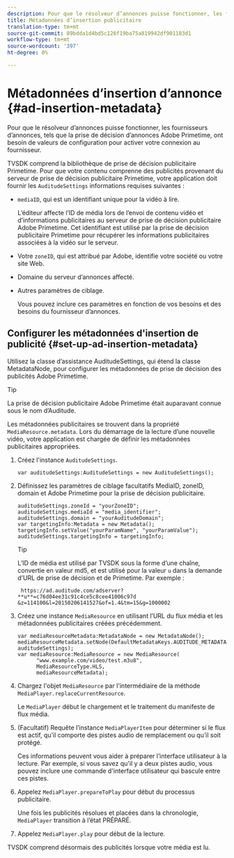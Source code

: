 ```yaml
---
description: Pour que le résolveur d’annonces puisse fonctionner, les fournisseurs d’annonces, tels que la prise de décision d’annonces Adobe Primetime, ont besoin de valeurs de configuration pour activer votre connexion au fournisseur.
title: Métadonnées d’insertion publicitaire
translation-type: tm+mt
source-git-commit: 89bdda1d4bd5c126f19ba75a819942df901183d1
workflow-type: tm+mt
source-wordcount: '397'
ht-degree: 0%

---
```



# Métadonnées d’insertion d’annonce {#ad-insertion-metadata}

Pour que le résolveur d’annonces puisse fonctionner, les fournisseurs d’annonces, tels que la prise de décision d’annonces Adobe Primetime, ont besoin de valeurs de configuration pour activer votre connexion au fournisseur.

TVSDK comprend la bibliothèque de prise de décision publicitaire Primetime. Pour que votre contenu comprenne des publicités provenant du serveur de prise de décision publicitaire Primetime, votre application doit fournir les `AuditudeSettings` informations  requises suivantes :

* `mediaID`, qui est un identifiant unique pour la vidéo à lire.

   L’éditeur affecte l’ID de média lors de l’envoi de contenu vidéo et d’informations publicitaires au serveur de prise de décision publicitaire Adobe Primetime. Cet identifiant est utilisé par la prise de décision publicitaire Primetime pour récupérer les informations publicitaires associées à la vidéo sur le serveur.

* Votre `zoneID`, qui est attribué par Adobe, identifie votre société ou votre site Web.
* Domaine du serveur d’annonces affecté.
* Autres paramètres de ciblage.

   Vous pouvez inclure ces paramètres en fonction de vos besoins et des besoins du fournisseur d’annonces.

## Configurer les métadonnées d&#39;insertion de publicité {#set-up-ad-insertion-metadata}

Utilisez la classe d’assistance AuditudeSettings, qui étend la classe MetadataNode, pour configurer les métadonnées de prise de décision des publicités Adobe Primetime.

>[!TIP]
>
>La prise de décision publicitaire Adobe Primetime était auparavant connue sous le nom d’Auditude.

Les métadonnées publicitaires se trouvent dans la propriété `MediaResource.metadata`. Lors du démarrage de la lecture d’une nouvelle vidéo, votre application est chargée de définir les métadonnées publicitaires appropriées.

1. Créez l&#39;instance `AuditudeSettings`.

   ```
   var auditudeSettings:AuditudeSettings = new AuditudeSettings();
   ```

1. Définissez les paramètres de ciblage facultatifs MediaID, zoneID, domain et Adobe Primetime pour la prise de décision publicitaire.

   ```
   auditudeSettings.zoneId = "yourZoneID"; 
   auditudeSettings.mediaId = "media_identifier"; 
   auditudeSettings.domain = "yourAuditudeDomain"; 
   var targetingInfo:Metadata = new Metadata(); 
   targetingInfo.setValue("yourParamName", "yourParamValue"); 
   auditudeSettings.targetingInfo = targetingInfo;
   ```

   >[!TIP]
   >
   >L’ID de média est utilisé par TVSDK sous la forme d’une chaîne, convertie en valeur md5, et est utilisé pour la valeur `u` dans la demande d’URL de prise de décision et de Primetime. Par exemple :
   >
   >
   >` https://ad.auditude.com/adserver? **u**=c76d04ee31c91c4ce5c8cee41006c97d &z=114100&l=20150206141527&of=1.4&tm=15&g=1000002`

1. Créez une instance `MediaResource` en utilisant l’URL du flux média et les métadonnées publicitaires créées précédemment.

   ```
   var mediaResourceMetadata:MetadataNode = new MetadataNode(); 
   mediaResourceMetadata.setNode(DefaultMetadataKeys.AUDITUDE_METADATA_KEY, auditudeSettings); 
   var mediaResource:MediaResource = new MediaResource( 
         "www.example.com/video/test.m3u8", 
         MediaResourceType.HLS,  
         mediaResourceMetadata);
   ```

1. Chargez l&#39;objet `MediaResource` par l&#39;intermédiaire de la méthode `MediaPlayer.replaceCurrentResource`.

   Le `MediaPlayer` début le chargement et le traitement du manifeste de flux média.

1. (Facultatif) Requête l’instance `MediaPlayerItem` pour déterminer si le flux est actif, qu’il comporte des pistes audio de remplacement ou qu’il soit protégé.

   Ces informations peuvent vous aider à préparer l’interface utilisateur à la lecture. Par exemple, si vous savez qu&#39;il y a deux pistes audio, vous pouvez inclure une commande d&#39;interface utilisateur qui bascule entre ces pistes.

1. Appelez `MediaPlayer.prepareToPlay` pour début du processus publicitaire.

   Une fois les publicités résolues et placées dans la chronologie, `MediaPlayer` transition à l’état PRÉPARÉ.
1. Appelez `MediaPlayer.play` pour début de la lecture.

TVSDK comprend désormais des publicités lorsque votre média est lu.